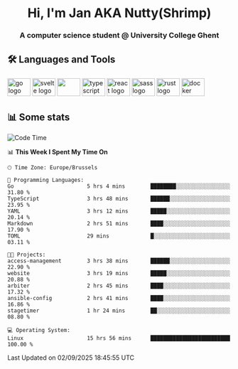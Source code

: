 <h1 align="center">Hi, I'm Jan AKA Nutty(Shrimp)</h1>
<h3 align="center">A computer science student @ University College Ghent</h3>

<h2 align="left">🛠️ Languages and Tools</h2>

###

<div align="left">
  <img src="https://cdn.jsdelivr.net/gh/devicons/devicon/icons/go/go-original.svg" height="40" width="52" alt="go logo"  />
  <img src="https://cdn.jsdelivr.net/gh/devicons/devicon@latest/icons/svelte/svelte-original.svg"  height="40" width="52" alt="svelte logo" />
  <img src="https://cdn.jsdelivr.net/gh/devicons/devicon@latest/icons/tailwindcss/tailwindcss-original.svg" height="40" width="52" />
  <img src="https://cdn.jsdelivr.net/gh/devicons/devicon/icons/typescript/typescript-original.svg" height="40" width="52" alt="typescript logo"  />
  <img src="https://cdn.jsdelivr.net/gh/devicons/devicon/icons/react/react-original.svg" height="40" width="52" alt="react logo"  />
  <img src="https://cdn.jsdelivr.net/gh/devicons/devicon/icons/sass/sass-original.svg" height="40" width="52" alt="sass logo"  />
  <img src="https://cdn.jsdelivr.net/gh/devicons/devicon@latest/icons/rust/rust-original.svg" height="40" width="52" alt="rust logo" />
  <img src="https://cdn.jsdelivr.net/gh/devicons/devicon/icons/docker/docker-original.svg" height="40" width="52" alt="docker logo"  />
</div>

<h2>📊 Some stats</h2>

<!--START_SECTION:waka-->
![Code Time](http://img.shields.io/badge/Code%20Time-6%2C283%20hrs%2023%20mins-blue)

📊 **This Week I Spent My Time On** 

```text
🕑︎ Time Zone: Europe/Brussels

💬 Programming Languages: 
Go                       5 hrs 4 mins        ████████░░░░░░░░░░░░░░░░░   31.80 % 
TypeScript               3 hrs 48 mins       ██████░░░░░░░░░░░░░░░░░░░   23.95 % 
YAML                     3 hrs 12 mins       █████░░░░░░░░░░░░░░░░░░░░   20.14 % 
Markdown                 2 hrs 51 mins       ████░░░░░░░░░░░░░░░░░░░░░   17.90 % 
TOML                     29 mins             █░░░░░░░░░░░░░░░░░░░░░░░░   03.11 % 

🐱‍💻 Projects: 
access-management        3 hrs 38 mins       ██████░░░░░░░░░░░░░░░░░░░   22.90 % 
website                  3 hrs 19 mins       █████░░░░░░░░░░░░░░░░░░░░   20.88 % 
arbiter                  2 hrs 45 mins       ████░░░░░░░░░░░░░░░░░░░░░   17.32 % 
ansible-config           2 hrs 41 mins       ████░░░░░░░░░░░░░░░░░░░░░   16.86 % 
stagetimer               1 hr 24 mins        ██░░░░░░░░░░░░░░░░░░░░░░░   08.80 % 

💻 Operating System: 
Linux                    15 hrs 56 mins      █████████████████████████   100.00 % 
```


 Last Updated on 02/09/2025 18:45:55 UTC
<!--END_SECTION:waka-->
